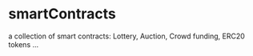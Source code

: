 # smartContracts
a collection of smart contracts: Lottery, Auction, Crowd funding, ERC20 tokens ...
